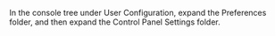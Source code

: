 <Token xmlns:xlink="http://www.w3.org/1999/xlink">In the console tree under <ui xmlns="http://ddue.schemas.microsoft.com/authoring/2003/5">User Configuration</ui>, expand the <ui xmlns="http://ddue.schemas.microsoft.com/authoring/2003/5">Preferences</ui> folder, and then expand the <ui xmlns="http://ddue.schemas.microsoft.com/authoring/2003/5">Control Panel Settings</ui> folder.</Token>